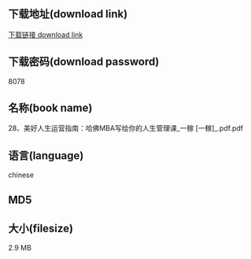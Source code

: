## 下载地址(download link)
[下载链接 download link](https://voluble-croquembouche-d321dc.netlify.app/?s=28%E3%80%81%E7%BE%8E%E5%A5%BD%E4%BA%BA%E7%94%9F%E8%BF%90%E8%90%A5%E6%8C%87%E5%8D%97%EF%BC%9A%E5%93%88%E4%BD%9BMBA%E5%86%99%E7%BB%99%E4%BD%A0%E7%9A%84%E4%BA%BA%E7%94%9F%E7%AE%A1%E7%90%86%E8%AF%BE_%E4%B8%80%E7%A8%BC+%5B%E4%B8%80%E7%A8%BC%5D_.pdf)

## 下载密码(download password)
8078

## 名称(book name)
28、美好人生运营指南：哈佛MBA写给你的人生管理课_一稼 [一稼]_.pdf.pdf

## 语言(language)
chinese

## MD5


## 大小(filesize)
2.9 MB

